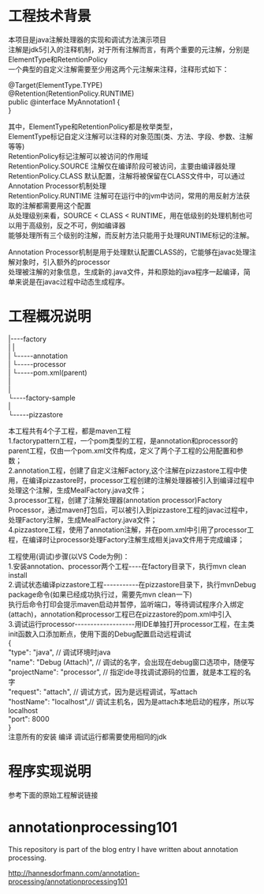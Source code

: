 # 工程技术背景
本项目是java注解处理器的实现和调试方法演示项目  
注解是jdk5引入的注释机制，对于所有注解而言，有两个重要的元注解，分别是ElementType和RetentionPolicy  
一个典型的自定义注解需要至少用这两个元注解来注释，注释形式如下：  
  
@Target(ElementType.TYPE)  
@Retention(RetentionPolicy.RUNTIME)  
public @interface MyAnnotation1 {  
}  
  
其中，ElementType和RetentionPolicy都是枚举类型，  
ElementType标记自定义注解可以注释的对象范围(类、方法、字段、参数、注解等等)  
RetentionPolicy标记注解可以被访问的作用域  
RetentionPolicy.SOURCE 注解仅在编译阶段可被访问，主要由编译器处理  
RetentionPolicy.CLASS 默认配置，注解将被保留在CLASS文件中，可以通过Annotation Processor机制处理  
RetentionPolicy.RUNTIME 注解可在运行中的jvm中访问，常用的用反射方法获取的注解都需要用这个配置  
从处理级别来看，SOURCE < CLASS < RUNTIME，用在低级别的处理机制也可以用于高级别，反之不可，例如编译器  
能够处理所有三个级别的注解，而反射方法只能用于处理RUNTIME标记的注解。  
  
Annotation Processor机制是用于处理默认配置CLASS的，它能够在javac处理注解对象时，引入额外的processor  
处理被注解的对象信息，生成新的.java文件，并和原始的java程序一起编译，简单来说是在javac过程中动态生成程序。  
  
# 工程概况说明
|----factory  
|       |  
|       └-----annotation  
|       └-----processor  
|       └-----pom.xml(parent)  
|  
|  
└----factory-sample  
        |  
        └-----pizzastore  
  
  
本工程共有4个子工程，都是maven工程  
1.factorypattern工程，一个pom类型的工程，是annotation和processor的parent工程，仅由一个pom.xml文件构成，定义了两个子工程的公用配置和参数；  
2.annotation工程，创建了自定义注解Factory,这个注解在pizzastore工程中使用，在编译pizzastore时，processor工程创建的注解处理器被引入到编译过程中处理这个注解，生成MealFactory.java文件；  
3.processor工程，创建了注解处理器(annotation processor)Factory Processor，通过maven打包后，可以被引入到pizzastore工程的javac过程中，处理Factory注解，生成MealFactory.java文件；  
4.pizzastore工程，使用了annotation注解，并在pom.xml中引用了processor工程，在编译时让processor处理Factory注解生成相关java文件用于完成编译；  
  
工程使用(调试)步骤(以VS Code为例)：  
1.安装annotation、processor两个工程----在factory目录下，执行mvn clean install  
2.调试状态编译pizzastore工程-----------在pizzastore目录下，执行mvnDebug package命令(如果已经成功执行过，需要先mvn clean一下)  
执行后命令打印会提示maven启动并暂停，监听端口，等待调试程序介入绑定(attach)，annotation和processor工程已在pizzastore的pom.xml中引入  
3.调试运行processor-------------------用IDE单独打开processor工程，在主类init函数入口添加断点，使用下面的Debug配置启动远程调试  
        {     
            "type": "java", // 调试环境时java  
            "name": "Debug (Attach)", // 调试的名字，会出现在debug窗口选项中，随便写  
            "projectName": "processor", // 指定ide寻找调试源码的位置，就是本工程的名字  
            "request": "attach", // 调试方式，因为是远程调试，写attach  
            "hostName": "localhost",// 调试主机名，因为是attach本地启动的程序，所以写localhost  
            "port": 8000  
        }  
注意所有的安装 编译 调试运行都需要使用相同的jdk
  
# 程序实现说明  
参考下面的原始工程解说链接  
# annotationprocessing101  
This repository is part of the blog entry I have written about annotation processing.

http://hannesdorfmann.com/annotation-processing/annotationprocessing101
